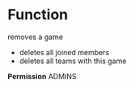 # Function
removes a game

- deletes all joined members
- deletes all teams with this game

**Permission**
ADMINS
